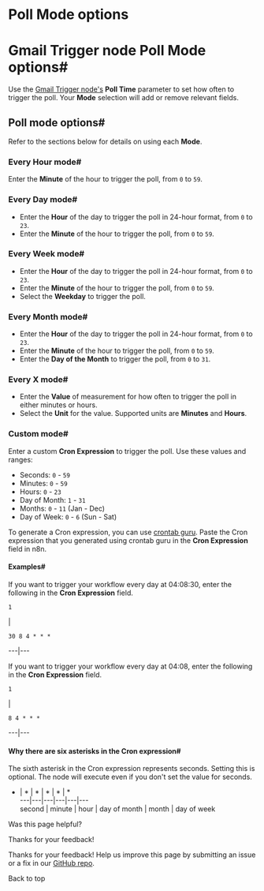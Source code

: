 # Poll Mode options

[ ](https://github.com/n8n-io/n8n-docs/edit/main/docs/integrations/builtin/trigger-nodes/n8n-nodes-base.gmailtrigger/poll-mode-options.md "Edit this page")

# Gmail Trigger node Poll Mode options#

Use the [Gmail Trigger node's](../) **Poll Time** parameter to set how often to trigger the poll. Your **Mode** selection will add or remove relevant fields.

## Poll mode options#

Refer to the sections below for details on using each **Mode**.

### Every Hour mode#

Enter the **Minute** of the hour to trigger the poll, from `0` to `59`.

### Every Day mode#

  * Enter the **Hour** of the day to trigger the poll in 24-hour format, from `0` to `23`.
  * Enter the **Minute** of the hour to trigger the poll, from `0` to `59`.



### Every Week mode#

  * Enter the **Hour** of the day to trigger the poll in 24-hour format, from `0` to `23`.
  * Enter the **Minute** of the hour to trigger the poll, from `0` to `59`.
  * Select the **Weekday** to trigger the poll.



### Every Month mode#

  * Enter the **Hour** of the day to trigger the poll in 24-hour format, from `0` to `23`.
  * Enter the **Minute** of the hour to trigger the poll, from `0` to `59`.
  * Enter the **Day of the Month** to trigger the poll, from `0` to `31`.



### Every X mode#

  * Enter the **Value** of measurement for how often to trigger the poll in either minutes or hours.
  * Select the **Unit** for the value. Supported units are **Minutes** and **Hours**.



### Custom mode#

Enter a custom **Cron Expression** to trigger the poll. Use these values and ranges:

  * Seconds: `0` \- `59`
  * Minutes: `0` \- `59`
  * Hours: `0` \- `23`
  * Day of Month: `1` \- `31`
  * Months: `0` \- `11` (Jan - Dec)
  * Day of Week: `0` \- `6` (Sun - Sat)



To generate a Cron expression, you can use [crontab guru](https://crontab.guru). Paste the Cron expression that you generated using crontab guru in the **Cron Expression** field in n8n.

#### Examples#

If you want to trigger your workflow every day at 04:08:30, enter the following in the **Cron Expression** field. 
    
    
    1

| 
    
    
    30 8 4 * * *
      
  
---|---  
  
If you want to trigger your workflow every day at 04:08, enter the following in the **Cron Expression** field. 
    
    
    1

| 
    
    
    8 4 * * *
      
  
---|---  
  
#### Why there are six asterisks in the Cron expression#

The sixth asterisk in the Cron expression represents seconds. Setting this is optional. The node will execute even if you don't set the value for seconds.

* | * | * | * | * | *  
---|---|---|---|---|---  
second | minute | hour | day of month | month | day of week  
  
Was this page helpful? 

Thanks for your feedback! 

Thanks for your feedback! Help us improve this page by submitting an issue or a fix in our [GitHub repo](https://github.com/n8n-io/n8n-docs). 

Back to top 
